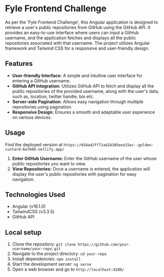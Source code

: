 # Fyle Frontend Challenge

As per the 'Fyle Frontend Challenge', this Angular application is designed to retrieve a user's public repositories from GitHub using the GitHub API. It provides an easy-to-use interface where users can input a GitHub username, and the application fetches and displays all the public repositories associated with that username. The project utilizes Angular framework and Tailwind CSS for a responsive and user-friendly design.

## Features

- **User-friendly Interface:** A simple and intuitive user interface for entering a GitHub username.
- **GitHub API Integration:** Utilizes GitHub API to fetch and display all the public repositories of the provided username, along with the user's data, such as, location, twitter handle, bio etc.
- **Server-side Pagination:** Allows easy navigation through multiple repositories using pagination.
- **Responsive Design:** Ensures a smooth and adaptable user experience on various devices.

## Usage
Find the deployed version at `https://654a42ff71ad24305eea15ec--golden-custard-8a760d.netlify.app/`
1. **Enter GitHub Username:** Enter the GitHub username of the user whose public repositories you want to view.
2. **View Repositories:** Once a username is entered, the application will display the user's public repositories with pagination for easy navigation.

## Technologies Used

- Angular (v16.1.0)
- TailwindCSS (v3.3.5)
- GitHub API

## Local setup

1. Clone the repository: `git clone https://github.com/your-username/your-repo.git`
2. Navigate to the project directory: `cd your-repo`
3. Install dependencies: `npm install`
4. Start the development server: `ng serve`
5. Open a web browser and go to `http://localhost:4200/`
